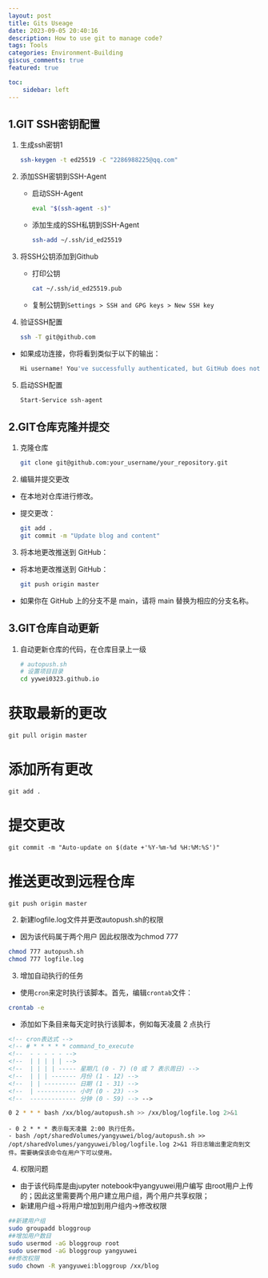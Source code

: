 ```yaml
---
layout: post
title: Gits Useage
date: 2023-09-05 20:40:16
description: How to use git to manage code?
tags: Tools
categories: Environment-Building
giscus_comments: true
featured: true

toc:
    sidebar: left
---
```


## 1.GIT SSH密钥配置

1. 生成ssh密钥1
   
   ```bash
   ssh-keygen -t ed25519 -C "2286988225@qq.com"
   ```

2. 添加SSH密钥到SSH-Agent
   
   - 启动SSH-Agent
     
     ```bash
     eval "$(ssh-agent -s)"
     ```
   - 添加生成的SSH私钥到SSH-Agent
     
     ```bash
     ssh-add ~/.ssh/id_ed25519
     ```

3. 将SSH公钥添加到Github
   
   - 打印公钥
     
     ```bash
     cat ~/.ssh/id_ed25519.pub
     ```
   - 复制公钥到`Settings > SSH and GPG keys > New SSH key`

4. 验证SSH配置
   
   ```bash
   ssh -T git@github.com
   ```
- 如果成功连接，你将看到类似于以下的输出：
  
  ```bash
  Hi username! You've successfully authenticated, but GitHub does not provide shell access.
  ```
5. 启动SSH配置
   
   ```bash
   Start-Service ssh-agent
   ```

## 2.GIT仓库克隆并提交

1. 克隆仓库 
   
   ```bash
   git clone git@github.com:your_username/your_repository.git
   ```
2. 编辑并提交更改
- 在本地对仓库进行修改。
- 提交更改：
  
  ```bash
  git add .
  git commit -m "Update blog and content"
  ```
3. 将本地更改推送到 GitHub：
- 将本地更改推送到 GitHub：
  
  ```bash
  git push origin master
  ```
- 如果你在 GitHub 上的分支不是 main，请将 main 替换为相应的分支名称。

## 3.GIT仓库自动更新

1. 自动更新仓库的代码，在仓库目录上一级
   
   ```bash
   # autopush.sh
   # 设置项目目录
   cd yywei0323.github.io
   ```

# 获取最新的更改
```
git pull origin master
```
# 添加所有更改
```
git add .
```
# 提交更改
```
git commit -m "Auto-update on $(date +'%Y-%m-%d %H:%M:%S')"
```
# 推送更改到远程仓库
```
git push origin master

```
2. 新建logfile.log文件并更改autopush.sh的权限

- 因为该代码属于两个用户 因此权限改为chmod 777

```bash
chmod 777 autopush.sh
chmod 777 logfile.log
```

3. 增加自动执行的任务 
- 使用`cron`来定时执行该脚本。首先，编辑`crontab`文件：
  
```bash
crontab -e
```
- 添加如下条目来每天定时执行该脚本，例如每天凌晨 2 点执行
```markdown 
<!-- cron表达式 -->
<!-- # * * * * * command_to_execute
<!--  - - - - - -->
<!--  | | | | | -->
<!--  | | | | ----- 星期几 (0 - 7) (0 或 7 表示周日) -->
<!--  | | | ------- 月份 (1 - 12) -->
<!--  | | --------- 日期 (1 - 31) -->
<!--  | ----------- 小时 (0 - 23) -->
<!--  ------------- 分钟 (0 - 59) --> -->
```
```bash
0 2 * * * bash /xx/blog/autopush.sh >> /xx/blog/logfile.log 2>&1
```

    - 0 2 * * * 表示每天凌晨 2:00 执行任务。
    - bash /opt/sharedVolumes/yangyuwei/blog/autopush.sh >> /opt/sharedVolumes/yangyuwei/blog/logfile.log 2>&1 将日志输出重定向到文件。需要确保该命令在用户下可以使用。

4. 权限问题
- 由于该代码库是由jupyter notebook中yangyuwei用户编写 由root用户上传的；因此这里需要两个用户建立用户组，两个用户共享权限；
- 新建用户组->将用户增加到用户组内->修改权限

```bash
##新建用户组
sudo groupadd bloggroup
##增加用户数目
sudo usermod -aG bloggroup root
sudo usermod -aG bloggroup yangyuwei
##修改权限
sudo chown -R yangyuwei:bloggroup /xx/blog
```
